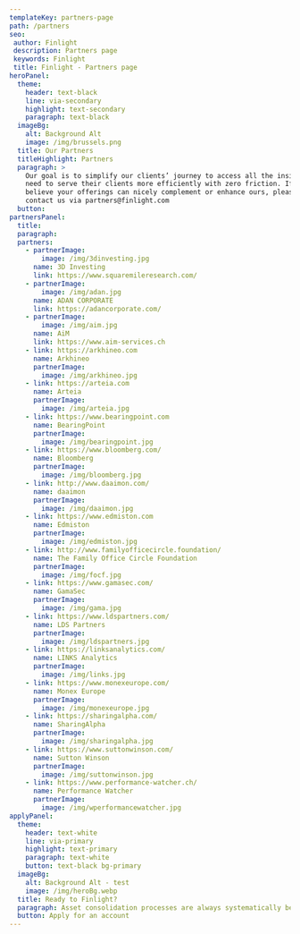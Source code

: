 ```yaml
---
templateKey: partners-page
path: /partners
seo:
 author: Finlight
 description: Partners page
 keywords: Finlight
 title: Finlight - Partners page
heroPanel:
  theme:
    header: text-black
    line: via-secondary
    highlight: text-secondary
    paragraph: text-black
  imageBg:
    alt: Background Alt
    image: /img/brussels.png
  title: Our Partners
  titleHighlight: Partners
  paragraph: >
    Our goal is to simplify our clients’ journey to access all the insights they
    need to serve their clients more efficiently with zero friction. If you
    believe your offerings can nicely complement or enhance ours, please do
    contact us via partners@finlight.com
  button:
partnersPanel:
  title:
  paragraph:
  partners:
    - partnerImage:
        image: /img/3dinvesting.jpg
      name: 3D Investing
      link: https://www.squaremileresearch.com/
    - partnerImage:
        image: /img/adan.jpg
      name: ADAN CORPORATE
      link: https://adancorporate.com/
    - partnerImage:
        image: /img/aim.jpg
      name: AiM
      link: https://www.aim-services.ch
    - link: https://arkhineo.com
      name: Arkhineo
      partnerImage:
        image: /img/arkhineo.jpg
    - link: https://arteia.com
      name: Arteia
      partnerImage:
        image: /img/arteia.jpg
    - link: https://www.bearingpoint.com
      name: BearingPoint
      partnerImage:
        image: /img/bearingpoint.jpg
    - link: https://www.bloomberg.com/
      name: Bloomberg
      partnerImage:
        image: /img/bloomberg.jpg
    - link: http://www.daaimon.com/
      name: daaimon
      partnerImage:
        image: /img/daaimon.jpg
    - link: https://www.edmiston.com
      name: Edmiston
      partnerImage:
        image: /img/edmiston.jpg
    - link: http://www.familyofficecircle.foundation/
      name: The Family Office Circle Foundation
      partnerImage:
        image: /img/focf.jpg
    - link: https://www.gamasec.com/
      name: GamaSec
      partnerImage:
        image: /img/gama.jpg
    - link: https://www.ldspartners.com/
      name: LDS Partners
      partnerImage:
        image: /img/ldspartners.jpg
    - link: https://linksanalytics.com/
      name: LINKS Analytics
      partnerImage:
        image: /img/links.jpg
    - link: https://www.monexeurope.com/
      name: Monex Europe
      partnerImage:
        image: /img/monexeurope.jpg
    - link: https://sharingalpha.com/
      name: SharingAlpha
      partnerImage:
        image: /img/sharingalpha.jpg
    - link: https://www.suttonwinson.com/
      name: Sutton Winson
      partnerImage:
        image: /img/suttonwinson.jpg
    - link: https://www.performance-watcher.ch/
      name: Performance Watcher
      partnerImage:
        image: /img/wperformancewatcher.jpg
applyPanel:
  theme:
    header: text-white
    line: via-primary
    highlight: text-primary
    paragraph: text-white
    button: text-black bg-primary
  imageBg:
    alt: Background Alt - test
    image: /img/heroBg.webp
  title: Ready to Finlight?
  paragraph: Asset consolidation processes are always systematically better with Finlight.
  button: Apply for an account
---
```

